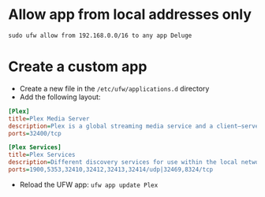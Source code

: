 # Allow app from local addresses only
```shell
sudo ufw allow from 192.168.0.0/16 to any app Deluge
```

# Create a custom app
- Create a new file in the `/etc/ufw/applications.d` directory
- Add the following layout:
```ini
[Plex]
title=Plex Media Server
description=Plex is a global streaming media service and a client–server media player platform.
ports=32400/tcp

[Plex Services]
title=Plex Services
description=Different discovery services for use within the local network.
ports=1900,5353,32410,32412,32413,32414/udp|32469,8324/tcp
```
- Reload the UFW app:  `ufw app update Plex`
